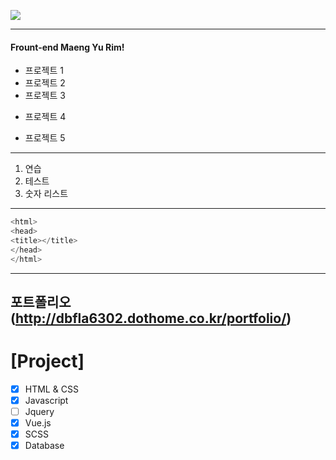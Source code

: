 ![](https://blog.kakaocdn.net/dn/0mySg/btqCUccOGVk/nQ68nZiNKoIEGNJkooELF1/img.jpg)

---
#### Frount-end Maeng Yu Rim!
* 프로젝트 1
* 프로젝트 2
* 프로젝트 3
- 프로젝트 4
+ 프로젝트 5
---
1. 연습
2. 테스트
3. 숫자 리스트
---

```c
<html>
<head>
<title></title>
</head>
</html>
```
---
포트폴리오(http://dbfla6302.dothome.co.kr/portfolio/)
---
# [Project]
- [x] HTML & CSS
- [x] Javascript
- [ ] Jquery
- [x] Vue.js
- [x] SCSS
- [x] Database